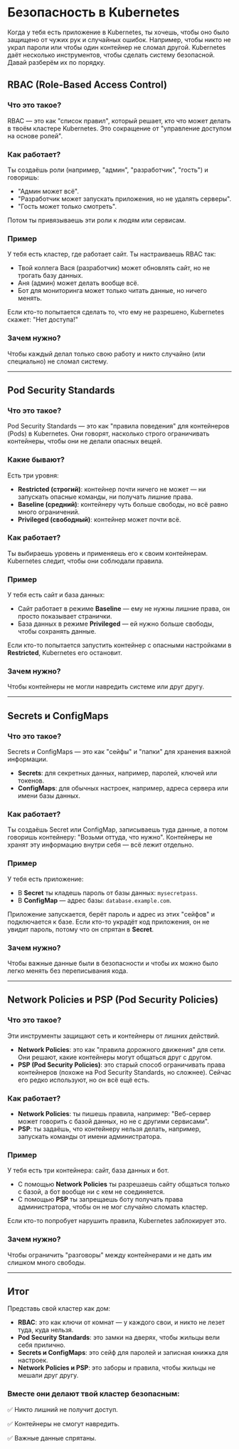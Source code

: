 # Безопасность в Kubernetes

Когда у тебя есть приложение в Kubernetes, ты хочешь, чтобы оно было защищено от чужих рук и случайных ошибок. Например, чтобы никто не украл пароли или чтобы один контейнер не сломал другой. Kubernetes даёт несколько инструментов, чтобы сделать систему безопасной. Давай разберём их по порядку.

## RBAC (Role-Based Access Control)

### Что это такое?
RBAC — это как "список правил", который решает, кто что может делать в твоём кластере Kubernetes. Это сокращение от "управление доступом на основе ролей".

### Как работает?
Ты создаёшь роли (например, "админ", "разработчик", "гость") и говоришь:

- "Админ может всё".
- "Разработчик может запускать приложения, но не удалять серверы".
- "Гость может только смотреть".

Потом ты привязываешь эти роли к людям или сервисам.

### Пример
У тебя есть кластер, где работает сайт. Ты настраиваешь RBAC так:

- Твой коллега Вася (разработчик) может обновлять сайт, но не трогать базу данных.
- Аня (админ) может делать вообще всё.
- Бот для мониторинга может только читать данные, но ничего менять.

Если кто-то попытается сделать то, что ему не разрешено, Kubernetes скажет: "Нет доступа!"

### Зачем нужно?
Чтобы каждый делал только свою работу и никто случайно (или специально) не сломал систему.

---

## Pod Security Standards

### Что это такое?
Pod Security Standards — это как "правила поведения" для контейнеров (Pods) в Kubernetes. Они говорят, насколько строго ограничивать контейнеры, чтобы они не делали опасных вещей.

### Какие бывают?
Есть три уровня:

- **Restricted (строгий)**: контейнер почти ничего не может — ни запускать опасные команды, ни получать лишние права.
- **Baseline (средний)**: контейнеру чуть больше свободы, но всё равно много ограничений.
- **Privileged (свободный)**: контейнер может почти всё.

### Как работает?
Ты выбираешь уровень и применяешь его к своим контейнерам. Kubernetes следит, чтобы они соблюдали правила.

### Пример
У тебя есть сайт и база данных:

- Сайт работает в режиме **Baseline** — ему не нужны лишние права, он просто показывает странички.
- База данных в режиме **Privileged** — ей нужно больше свободы, чтобы сохранять данные.

Если кто-то попытается запустить контейнер с опасными настройками в **Restricted**, Kubernetes его остановит.

### Зачем нужно?
Чтобы контейнеры не могли навредить системе или друг другу.

---

## Secrets и ConfigMaps

### Что это такое?
Secrets и ConfigMaps — это как "сейфы" и "папки" для хранения важной информации.

- **Secrets**: для секретных данных, например, паролей, ключей или токенов.
- **ConfigMaps**: для обычных настроек, например, адреса сервера или имени базы данных.

### Как работает?
Ты создаёшь Secret или ConfigMap, записываешь туда данные, а потом говоришь контейнеру: "Возьми оттуда, что нужно". Контейнеры не хранят эту информацию внутри себя — всё лежит отдельно.

### Пример
У тебя есть приложение:

- В **Secret** ты кладешь пароль от базы данных: `mysecretpass`.
- В **ConfigMap** — адрес базы: `database.example.com`.

Приложение запускается, берёт пароль и адрес из этих "сейфов" и подключается к базе. Если кто-то украдёт код приложения, он не увидит пароль, потому что он спрятан в **Secret**.

### Зачем нужно?
Чтобы важные данные были в безопасности и чтобы их можно было легко менять без переписывания кода.

---

## Network Policies и PSP (Pod Security Policies)

### Что это такое?
Эти инструменты защищают сеть и контейнеры от лишних действий.

- **Network Policies**: это как "правила дорожного движения" для сети. Они решают, какие контейнеры могут общаться друг с другом.
- **PSP (Pod Security Policies)**: это старый способ ограничивать права контейнеров (похоже на Pod Security Standards, но сложнее). Сейчас его редко используют, но он всё ещё есть.

### Как работает?
- **Network Policies**: ты пишешь правила, например: "Веб-сервер может говорить с базой данных, но не с другими сервисами".
- **PSP**: ты задаёшь, что контейнеру нельзя делать, например, запускать команды от имени администратора.

### Пример
У тебя есть три контейнера: сайт, база данных и бот.

- С помощью **Network Policies** ты разрешаешь сайту общаться только с базой, а бот вообще ни с кем не соединяется.
- С помощью **PSP** ты запрещаешь боту получать права администратора, чтобы он не мог случайно сломать кластер.

Если кто-то попробует нарушить правила, Kubernetes заблокирует это.

### Зачем нужно?
Чтобы ограничить "разговоры" между контейнерами и не дать им слишком много свободы.

---

## Итог

Представь свой кластер как дом:

- **RBAC**: это как ключи от комнат — у каждого свои, и никто не лезет туда, куда нельзя.
- **Pod Security Standards**: это замки на дверях, чтобы жильцы вели себя прилично.
- **Secrets и ConfigMaps**: это сейф для паролей и записная книжка для настроек.
- **Network Policies и PSP**: это заборы и правила, чтобы жильцы не мешали друг другу.

### Вместе они делают твой кластер безопасным:

✅ Никто лишний не получит доступ.

✅ Контейнеры не смогут навредить.

✅ Важные данные спрятаны.

